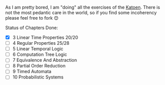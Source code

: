 As I am pretty bored, I am "doing" all the exercises of the [Katoen](https://en.wikipedia.org/wiki/Principles_of_Model_Checking).
There is not the most pedantic care in the world, so if you find some incoherency please feel free to fork 😊

Status of Chapters Done:

- [x] 3 Linear Time Properties 20/20
- [ ] 4 Regular Properties 25/28
- [ ] 5 Linear Temporal Logic
- [ ] 6 Computation Tree Logic
- [ ] 7 Equivalence And Abstraction
- [ ] 8 Partial Order Reduction
- [ ] 9 Timed Automata
- [ ] 10 Probabilistic Systems
